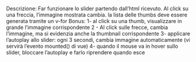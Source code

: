 Descrizione:
Far funzionare lo slider partendo dall’html ricevuto.
Al click su una freccia, l’immagine mostrata cambia.
la lista delle thumbs deve essere generata tramite un v-for
Bonus:
1- al click su una thumb, visualizzare in grande l’immagine corrispondente
2 - Al click sulle frecce, cambia l’immagine, ma si evidenzia anche la thumbnail corrispondente
3- applicare l’autoplay allo slider: ogni 3 secondi, cambia immagine automaticamente (vi servirà l’evento mounted() di vue)
4- quando il mouse va in hover sullo slider, bloccare l’autoplay e farlo riprendere quando esce